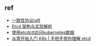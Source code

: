 
## ref
+ [一致性协议raft](http://thesecretlivesofdata.com/raft/)
+ [Etcd 架构与实现解析](http://jolestar.com/etcd-architecture/)
+ [使用etcdctl访问kubernetes数据](https://jimmysong.io/kubernetes-handbook/guide/using-etcdctl-to-access-kubernetes-data.html)
+ [从零开始入门 K8s | 手把手带你理解 etcd](https://zhuanlan.zhihu.com/p/96721097)